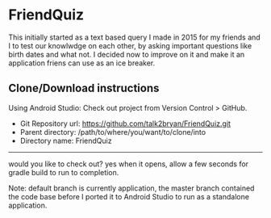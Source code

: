 # FriendQuiz
This initially started as a text based query I made in 2015 for my friends and I to test our knowlwdge on each other, by asking important questions like birth dates and what not. I decided now to improve on it and make it an application friens can use as an ice breaker.

Clone/Download instructions
----------------------------
Using Android Studio:
Check out project from Version Control > GitHub.
- Git Repository url: https://github.com/talk2bryan/FriendQuiz.git
- Parent directory: /path/to/where/you/want/to/clone/into
- Directory name: FriendQuiz


-----
would you like to check out? yes
when it opens, allow a few seconds for gradle build to run to completion.

Note:
  default branch is currently application, the master branch contained the code base before I ported it to Android Studio to run as a standalone application.
  

